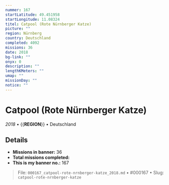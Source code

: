 ```yaml
---
nummer: 167
startLatitude: 49.451958
startLongitude: 11.08324
titel: Catpool (Rote Nürnberger Katze)
picture: ""
region: Nürnberg
country: Deutschland
completed: 4092
missions: 36
date: 2018
bg-link: ""
onyx: 0
description: ""
lengthKMeters: ""
umap: ""
missionDay: ""
notice: ""
---
```

# Catpool (Rote Nürnberger Katze)

*2018* • {{__REGION__}} • Deutschland





## Details

- **Missions in banner:** 36
- **Total missions completed:** 
- **This is my banner no.:** 167






> File: `000167_catpool-rote-nrnberger-katze_2018.md` • #000167 • Slug: `catpool-rote-nrnberger-katze`
